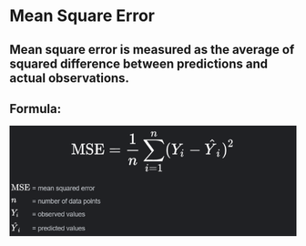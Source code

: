 # Mean Square Error

Mean square error is measured as the average of squared difference between predictions and actual observations.
---

## Formula:

![](https://github.com/DataScienceClub-AI-DS/Loss-Functions-Machine-Learning/blob/main/img/mse.png)
